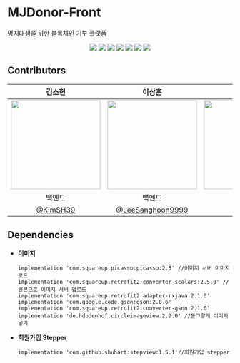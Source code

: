 # MJDonor-Front
명지대생을 위한 블록체인 기부 플랫폼
<p align="center">
  <img src="https://user-images.githubusercontent.com/80878955/262957338-8294d84e-da47-44b8-8d51-fb29e4dd18c0.png">
  <img src="https://user-images.githubusercontent.com/80878955/262958792-1a1202b1-b989-4d00-ab7e-734b353dea7e.jpg">
  <img src="https://user-images.githubusercontent.com/80878955/262957787-ff248409-13d4-4494-a2a0-b96e59f99d3e.png">
  <img src="https://user-images.githubusercontent.com/80878955/262959523-fd9c87c8-e79a-41bb-b241-2e5dabf0432a.jpg">
  <img src="https://user-images.githubusercontent.com/80878955/262959527-ba00fe43-6f72-47fd-9b3d-4934b6ef28c7.jpg">
  <img src="https://user-images.githubusercontent.com/80878955/262959527-ba00fe43-6f72-47fd-9b3d-4934b6ef28c7.jpg">
  <img src="https://user-images.githubusercontent.com/80878955/262957806-6a77dc39-89eb-45cb-b63a-0aa5aae5955d.png">
 </p>

 ## Contributors
|김소현|이상훈|채기웅|최지현|
|:---:|:---:|:---:|:---:|
|<img src="https://avatars.githubusercontent.com/u/63898043?v=4" width="200px">|<img src="https://avatars.githubusercontent.com/u/102343981?v=4" width="200px">|<img src="https://avatars.githubusercontent.com/u/77622897?v=4" width="200px">|<img src="https://avatars.githubusercontent.com/u/80878955?v=4" width="200px">|
|백엔드|백엔드|블록체인|프론트엔드|
|[@KimSH39](https://github.com/KimSH39)|[@LeeSanghoon9999](https://github.com/LeeSanghoon9999)|[@dipito](https://github.com/Gi-Woong)|[@gus1043](https://github.com/gus1043)|
 
## Dependencies
+ **이미지**
  ```
  implementation 'com.squareup.picasso:picasso:2.8' //이미지 서버 이미지 로드
  implementation 'com.squareup.retrofit2:converter-scalars:2.5.0' //원본으로 이미지 서버 업로드
  implementation 'com.squareup.retrofit2:adapter-rxjava:2.1.0'
  implementation 'com.google.code.gson:gson:2.8.6'
  implementation 'com.squareup.retrofit2:converter-gson:2.1.0'
  implementation 'de.hdodenhof:circleimageview:2.2.0' //동그랗게 이미지 넣기
  ```
  
+ **회원가입 Stepper**
  ```
  implementation 'com.github.shuhart:stepview:1.5.1'//회원가입 stepper
  ```
